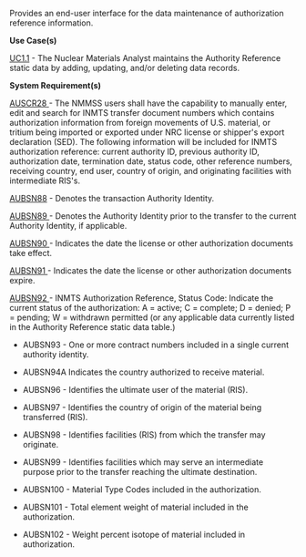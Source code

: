 Provides an end-user interface for the data maintenance of authorization reference information.

**Use Case(s)**

<a href="https://dev.azure.com/Link-Technologies/NMMSS%20Requirements/_workitems/edit/10/" target="_blank">UC1.1</a> - The Nuclear Materials Analyst maintains the Authority Reference static data by adding, updating, and/or deleting data records.

**System Requirement(s)**

<a href="https://dev.azure.com/Link-Technologies/NMMSS%20Requirements/_workitems/edit/373/" target="_blank">AUSCR28 </a> - The NMMSS users shall have the capability to manually enter, edit and search for INMTS transfer document numbers which contains authorization information from foreign movements of U.S. material, or tritium being imported or exported under NRC license or shipper's export declaration (SED). The following information will be included for INMTS authorization reference: current authority ID, previous authority ID, authorization date, termination date, status code, other reference numbers, receiving country, end user, country of origin, and originating facilities with intermediate RIS's.

<a href="https://dev.azure.com/Link-Technologies/NMMSS%20Requirements/_workitems/edit/374/" target="_blank">AUBSN88</a> - Denotes the transaction Authority Identity.

<a href="https://dev.azure.com/Link-Technologies/NMMSS%20Requirements/_workitems/edit/375/" target="_blank">AUBSN89 </a> - Denotes the Authority Identity prior to the transfer to the current Authority Identity, if applicable.

<a href="https://dev.azure.com/Link-Technologies/NMMSS%20Requirements/_workitems/edit/376/" target="_blank">AUBSN90 </a> - Indicates the date the license or other authorization documents take effect.

<a href="https://dev.azure.com/Link-Technologies/NMMSS%20Requirements/_workitems/edit/377/" target="_blank">AUBSN91 </a> - Indicates the date the license or other authorization documents expire.

<a href="https://dev.azure.com/Link-Technologies/NMMSS%20Requirements/_workitems/edit/378/" target="_blank">AUBSN92 </a> - INMTS Authorization Reference, Status Code: Indicate the current status of the authorization: A = active; C = complete; D = denied; P = pending; W = withdrawn permitted (or any applicable data currently listed in the Authority Reference static data table.)



- AUBSN93 - One or more contract numbers included in a single current authority identity.

- AUBSN94A Indicates the country authorized to receive material.

- AUBSN96 - Identifies the ultimate user of the material (RIS).

- AUBSN97 - Identifies the country of origin of the material being transferred (RIS).

- AUBSN98 - Identifies facilities (RIS) from which the transfer may originate.

- AUBSN99 - Identifies facilities which may serve an intermediate purpose prior to the transfer reaching the ultimate destination.

- AUBSN100 - Material Type Codes included in the authorization.

- AUBSN101 - Total element weight of material included in the authorization.

- AUBSN102 - Weight percent isotope of material included in authorization.